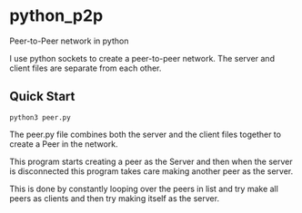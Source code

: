 # python_p2p
Peer-to-Peer network in python

I use python sockets to create a peer-to-peer network. The server and client files are separate from each other.

## Quick Start 
`python3 peer.py `


The peer.py file combines both the server and the client files together to create a Peer in the network. 

This program starts creating a peer as the Server and then when the server is disconnected this program takes care making another peer as the server.

This is done by constantly looping over the peers in list and try make all peers as clients and then try making itself as the server.

